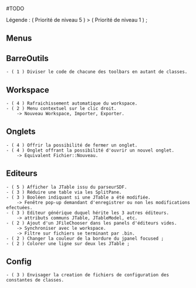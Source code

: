 #TODO


Légende : ( Priorité de niveau 5 ) > ( Priorité de niveau 1 ) ;

Menus
-----

BarreOutils
-----------
	- ( 1 ) Diviser le code de chacune des toolbars en autant de classes. 

Workspace
---------
	- ( 4 ) Rafraichissement automatique du workspace.
	- ( 2 ) Menu contextuel sur le clic droit.
		-> Nouveau Workspace, Importer, Exporter.

Onglets
-------
	- ( 4 ) Offrir la possibilité de fermer un onglet.
	- ( 4 ) Onglet offrant la possibilité d'ouvrir un nouvel onglet.
		-> Equivalent Fichier::Nouveau.
		
Editeurs
--------
	- ( 5 ) Afficher la JTable issu du parseurSDF.
	- ( 3 ) Réduire une table via les SplitPane.
	- ( 3 ) Booléen indiquant si une JTable a été modifiée.
		-> Fenêtre pop-up demandant d'enregistrer ou non les modifications efectuées.
	- ( 3 ) Editeur générique duquel hérite les 3 autres éditeurs.
		-> attributs communs JTable, JTableModel, etc.
	- ( 2 ) Ajout d'un JFileChooser dans les panels d'éditeurs vides.
 		-> Synchroniser avec le workspace.
		-> Filtre sur fichiers se terminant par .bin.
	- ( 2 ) Changer la couleur de la bordure du jpanel focused ;
	- ( 2 ) Colorer une ligne sur deux les JTable ;

Config
------ 
	- ( 3 ) Envisager la creation de fichiers de configuration des constantes de classes.
		
		

